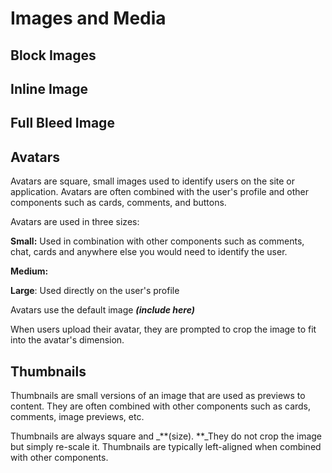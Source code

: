 # Images and Media

## Block Images

## Inline Image

## Full Bleed Image

## Avatars

Avatars are square, small images used to identify users on the site or application. Avatars are often combined with the user's profile and other components such as cards, comments, and buttons.

Avatars are used in three sizes:

**Small:** Used in combination with other components such as comments, chat, cards and anywhere else you would need to identify the user.

**Medium:**

**Large**: Used directly on the user's profile

Avatars use the default image _**\(include here\)**_

When users upload their avatar, they are prompted to crop the image to fit into the avatar's dimension. 

## Thumbnails

Thumbnails are small versions of an image that are used as previews to content. They are often combined with other components such as cards, comments, image previews, etc.

Thumbnails are always square and \_**\(size\). **\_They do not crop the image but simply re-scale it. Thumbnails are typically left-aligned when combined with other components.

